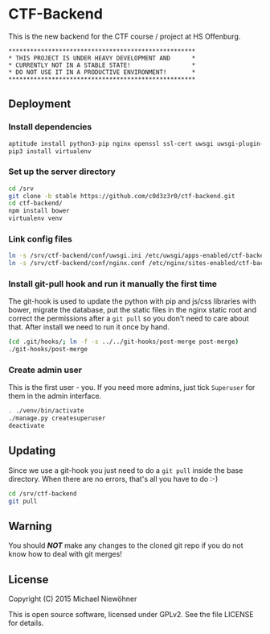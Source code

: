 # CTF-Backend

This is the new backend for the CTF course / project at HS Offenburg.

    ****************************************************
    * THIS PROJECT IS UNDER HEAVY DEVELOPMENT AND      *
    * CURRENTLY NOT IN A STABLE STATE!                 *
    * DO NOT USE IT IN A PRODUCTIVE ENVIRONMENT!       *
    ****************************************************

## Deployment

### Install dependencies

~~~sh
aptitude install python3-pip nginx openssl ssl-cert uwsgi uwsgi-plugin-python3 nodejs-legacy npm
pip3 install virtualenv
~~~

### Set up the server directory

~~~sh
cd /srv
git clone -b stable https://github.com/c0d3z3r0/ctf-backend.git
cd ctf-backend/
npm install bower
virtualenv venv
~~~

### Link config files

~~~sh
ln -s /srv/ctf-backend/conf/uwsgi.ini /etc/uwsgi/apps-enabled/ctf-backend.ini
ln -s /srv/ctf-backend/conf/nginx.conf /etc/nginx/sites-enabled/ctf-backend
~~~

### Install git-pull hook and run it manually the first time

The git-hook is used to update the python with pip and js/css libraries with bower, migrate the database, put the static files in the nginx static root and correct the permissions after a `git pull` so you don't need to care about that. After install we need to run it once by hand.

~~~sh
(cd .git/hooks/; ln -f -s ../../git-hooks/post-merge post-merge)
./git-hooks/post-merge
~~~

### Create admin user

This is the first user - you. If you need more admins, just tick `Superuser` for them in the admin interface.

~~~sh
. ./venv/bin/activate
./manage.py createsuperuser
deactivate
~~~

## Updating

Since we use a git-hook you just need to do a `git pull` inside the base directory. When there are no errors, that's all you have to do :-)

~~~sh
cd /srv/ctf-backend
git pull
~~~

## Warning

You should ***NOT*** make any changes to the cloned git repo if you do not know how to deal with git merges!

## License

Copyright (C) 2015 Michael Niewöhner

This is open source software, licensed under GPLv2. See the file LICENSE for details.
